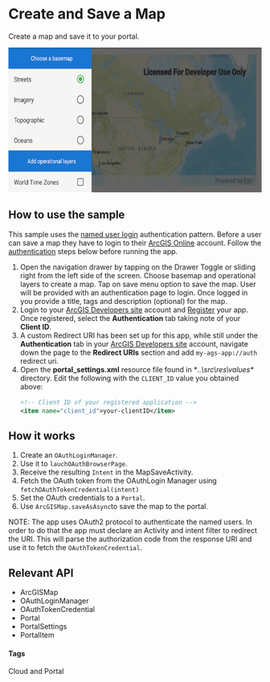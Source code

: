 # Create and Save a Map
Create a map and save it to your portal.

![Create and Save a Map App](create-save-map.png)

## How to use the sample
This sample uses the [named user login](https://developers.arcgis.com/authentication/#named-user-login) authentication pattern.  Before a user can save a map they have to login to their [ArcGIS Online](https://www.arcgis.com/) account. Follow the [authentication](#authentication) steps below before running the app.  

1. Open the navigation drawer by tapping on the Drawer Toggle or sliding right from the left side of the screen. Choose basemap and operational layers to create a map. Tap on save menu option to save the map. User will be provided with an authentication page to login.  Once logged in you provide a title, tags and description (optional) for the map.
1. Login to your [ArcGIS Developers site](http://developers.arcgis.com) account and [Register](https://developers.arcgis.com/applications/#/new/) your app.  Once registered, select the **Authentication** tab taking note of your **Client ID**.
1. A custom Redirect URI has been set up for this app, while still under the **Authentication** tab in your [ArcGIS Developers site](http://developers.arcgis.com) account, navigate down the page to the **Redirect URIs** section and add `my-ags-app://auth` redirect uri. 
1. Open the **portal_settings.xml** resource file found in **..\src\res\values\** directory.  Edit the following with the `CLIENT_ID` value you obtained above:  
	```xml
	<!-- Client ID of your registered application --> 
	<item name="client_id">your-clientID</item> 
	```

## How it works
1. Create an `OAuthLoginManager`.
1. Use it to `lauchOAuthBrowserPage`.
1. Receive the resulting `Intent` in the MapSaveActivity.
1. Fetch the OAuth token from the OAuthLogin Manager using `fetchOAuthTokenCredential(intent)`
1. Set the OAuth credentials to a `Portal`.
1. Use `ArcGISMap.saveAsAsync`to save the map to the portal.

NOTE: The app uses OAuth2 protocol to authenticate the named users.  In order to do that the app must declare an Activity and intent filter to redirect the URI. This will parse the authorization code from the response URI and use it to fetch the `OAuthTokenCredential`.

## Relevant API
* ArcGISMap
* OAuthLoginManager
* OAuthTokenCredential
* Portal
* PortalSettings
* PortalItem
 
#### Tags
Cloud and Portal
